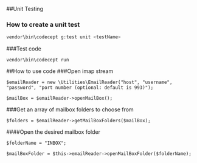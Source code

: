 ##Unit Testing

### How to create a unit test
```sh
vendor\bin\codecept g:test unit <testName>
```

###Test code
```
vendor\bin\codecept run
```

##How to use code
###Open imap stream
```
$emailReader = new \Utilities\EmailReader("host", "username", "password", "port number (optional: default is 993)");

$mailBox = $emailReader->openMailBox();
```

###Get an array of mailbox folders to choose from
```
$folders = $emailReader->getMailBoxFolders($mailBox);
```

####Open the desired mailbox folder
```
$folderName = "INBOX";

$mailBoxFolder = $this->emailReader->openMailBoxFolder($folderName);
```